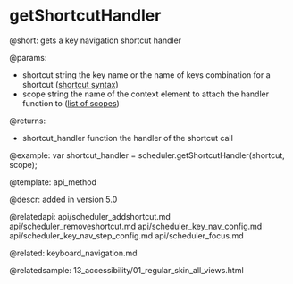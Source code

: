 getShortcutHandler
=============

@short:
	gets a key navigation shortcut handler

@params:
- shortcut		string			the key name or the name of keys combination for a shortcut (<a href="keyboard_navigation.md#shortcutsyntax">shortcut syntax</a>)
- scope 		string			the name of the context element to attach the handler function to (<a href="keyboard_navigation.md#scopes">list of scopes</a>)

@returns:
- shortcut_handler			function		the handler of the shortcut call

@example:
var shortcut_handler = scheduler.getShortcutHandler(shortcut, scope);

@template:	api_method

@descr:
added in version 5.0

@relatedapi:
api/scheduler_addshortcut.md
api/scheduler_removeshortcut.md
api/scheduler_key_nav_config.md
api/scheduler_key_nav_step_config.md
api/scheduler_focus.md


@related:
keyboard_navigation.md

@relatedsample:
13_accessibility/01_regular_skin_all_views.html

